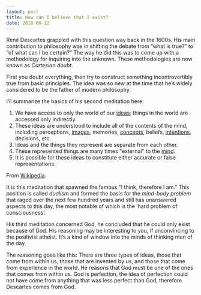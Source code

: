 ```yaml
---
layout: post
title: How can I believe that I exist?
date: 2018-06-12
---
```


<p>René Descartes grappled with this question way back in the 1600s. His main contribution to philosophy was in shifting the debate from “what is true?” to “of what can I be certain?” The way he did this was to come up with a methodology for inquiring into the unknown. These methodologies are now known as <i>Cartesian doubt</i>.</p><p>First you doubt everything, then try to construct something incontrovertibly true from basic principles. The idea was so new at the time that he’s widely considered to be the father of modern philosophy.</p><p>I’ll summarize the basics of his second meditation here:</p><ol><li>We have access to only the world of our <a href="https://en.wikipedia.org/wiki/Idea#Ren%C3%A9_Descartes" data-qt-tooltip="wikipedia.org">ideas</a>; things in the world are accessed only indirectly.</li><li>These ideas are understood to include all of the contents of the mind, including perceptions, <a href="https://en.wikipedia.org/wiki/Mental_image#Philosophical_ideas_about_mental_images" data-qt-tooltip="wikipedia.org">images</a>, memories, <a href="https://en.wikipedia.org/wiki/Concept" data-qt-tooltip="wikipedia.org">concepts</a>, beliefs, <a href="https://en.wikipedia.org/wiki/Intention" data-qt-tooltip="wikipedia.org">intentions</a>, decisions, etc.</li><li>Ideas and the things they represent are separate from each other.</li><li>These represented things are many times "external" to the <a href="https://en.wikipedia.org/wiki/Mind" data-qt-tooltip="wikipedia.org">mind</a>.</li><li>It is possible for these ideas to constitute either accurate or false representations.</li></ol><p>From <a href="https://en.wikipedia.org/wiki/Meditations_on_First_Philosophy" data-qt-tooltip="wikipedia.org">Wikipedia</a>.</p><p>It is this meditation that spawned the famous “I think, therefore I am.” This position is called <i>dualism</i> and formed the basis for the <i>mind-body problem</i> that raged over the next few hundred years and still has unanswered aspects to this day, the most notable of which is the ‘hard problem of consciousness’.</p><p>His third meditation concerned God, he concluded that he could only exist because of God. His reasoning may be interesting to you, if unconvincing to the positivist atheist. It’s a kind of window into the minds of thinking men of the day.</p><p>The reasoning goes like this: There are three types of ideas, those that come from within us, those that are invented by us, and those that come from experience in the world. He reasons that God must be one of the ones that comes from within us. God is perfection, the idea of perfection could not have come from anything that was less perfect than God, therefore Descartes comes from God.</p>
